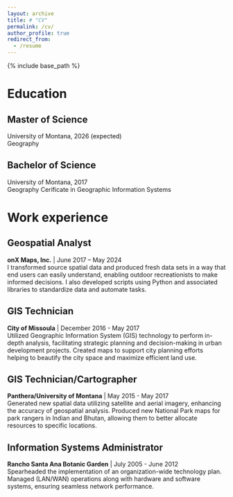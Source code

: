```yaml
---
layout: archive
title: # "CV"
permalink: /cv/
author_profile: true
redirect_from:
  - /resume
---
```


{% include base_path %}

Education
======

## Master of Science
University of Montana, 2026 (expected)  
Geography

## Bachelor of Science
University of Montana, 2017  
Geography
Cerificate in Geographic Information Systems  


Work experience
======
## Geospatial Analyst  
**onX Maps, Inc.** | June 2017 – May 2024  
I transformed source spatial data and produced fresh data sets in a way that end users can easily understand, enabling outdoor recreationists to make informed decisions. I also developed scripts using Python and associated libraries to standardize data and automate tasks.

## GIS Technician  
**City of Missoula** | December 2016 - May 2017  
Utilized Geographic Information System (GIS) technology to perform in-depth analysis, facilitating strategic planning and decision-making in urban development projects. Created maps to support city planning efforts helping to beautify the city space and maximize efficient land use.

## GIS Technician/Cartographer  
**Panthera/University of Montana** | May 2015 - May 2017  
Generated new spatial data utilizing satellite and aerial imagery, enhancing the accuracy of geospatial analysis. Produced new National Park maps for park rangers in Indian and Bhutan, allowing them to better allocate resources to specific locations.

## Information Systems Administrator  
**Rancho Santa Ana Botanic Garden** | July 2005 - June 2012  
Spearheaded the implementation of an organization-wide technology plan. Managed (LAN/WAN) operations along with hardware and software systems, ensuring seamless network performance.
